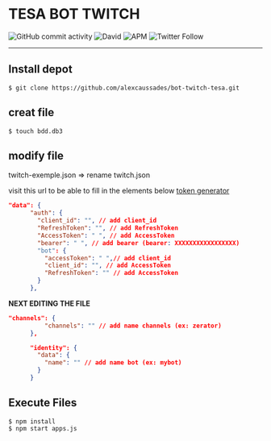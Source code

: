 # TESA BOT TWITCH 

![GitHub commit activity](https://img.shields.io/github/commit-activity/m/alexcaussades/bot-twitch-tesa)
![David](https://img.shields.io/david/alexcaussades/bot-twitch-tesa?style=plastic)
![APM](https://img.shields.io/apm/l/bot-twitch-tesa)
![Twitter Follow](https://img.shields.io/twitter/follow/alexcaussades?style=social)

_____

## Install depot

```
$ git clone https://github.com/alexcaussades/bot-twitch-tesa.git
```

## creat file 
```
$ touch bdd.db3
```

## modify file

twitch-exemple.json => rename twitch.json

visit this url to be able to fill in the elements below [token generator](https://twitchtokengenerator.com/)

```json
"data": {
      "auth": {
        "client_id": "", // add client_id
        "RefreshToken": "", // add RefreshToken
        "AccessToken": " ", // add AccessToken
        "bearer": " ", // add bearer (bearer: XXXXXXXXXXXXXXXXX)
        "bot": {
          "accessToken": " ",// add client_id
          "client_id": "", // add AccessToken
          "RefreshToken": "" // add AccessToken
        }
      },

```
**NEXT EDITING THE FILE**

```json
"channels": {
          "channels": "" // add name channels (ex: zerator)
      },

      "identity": {
        "data": {
          "name": "" // add name bot (ex: mybot)
        }
      }
```

## Execute Files

```
$ npm install
$ npm start apps.js
```

